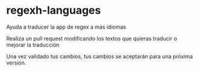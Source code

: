 # regexh-languages
Ayuda a traducer la app de regex a más idiomas

Realiza un pull request modificando los textos que quieras traducir o mejorar la traducción

Una vez validado tus cambios, tus cambios se aceptarán para una próxima versión.

